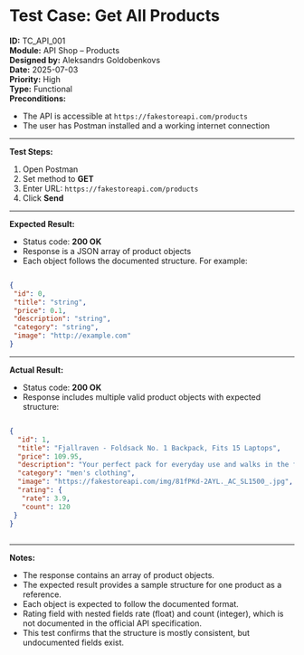 # Test Case: Get All Products

**ID:** TC_API_001  
**Module:** API Shop – Products  
**Designed by:** Aleksandrs Goldobenkovs  
**Date:** 2025-07-03  
**Priority:** High  
**Type:** Functional  
**Preconditions:**  
- The API is accessible at `https://fakestoreapi.com/products`  
- The user has Postman installed and a working internet connection

---

**Test Steps:**

1. Open Postman  
2. Set method to **GET**  
3. Enter URL: `https://fakestoreapi.com/products`  
4. Click **Send**

---

**Expected Result:**  
- Status code: **200 OK**  
- Response is a JSON array of product objects  
- Each object follows the documented structure. For example:

```json

{
 "id": 0,
 "title": "string",
 "price": 0.1,
 "description": "string",
 "category": "string",
 "image": "http://example.com"
}

```

---

**Actual Result:**  
- Status code: **200 OK**  
- Response includes multiple valid product objects with expected structure:

```json

{
  "id": 1,
  "title": "Fjallraven - Foldsack No. 1 Backpack, Fits 15 Laptops",
  "price": 109.95,
  "description": "Your perfect pack for everyday use and walks in the forest. Stash your laptop (up to 15 inches) in the padded sleeve, your everyday",
  "category": "men's clothing",
  "image": "https://fakestoreapi.com/img/81fPKd-2AYL._AC_SL1500_.jpg",
  "rating": {
   "rate": 3.9,
   "count": 120
 }
}
  

```

---

**Notes:**  
- The response contains an array of product objects.
- The expected result provides a sample structure for one product as a reference.
- Each object is expected to follow the documented format.
- Rating field with nested fields rate (float) and count (integer), which is not documented in the official API specification.
- This test confirms that the structure is mostly consistent, but undocumented fields exist.
